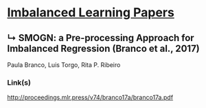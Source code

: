 # [Imbalanced Learning Papers](../README.md)
## ↳ SMOGN: a Pre-processing Approach for Imbalanced Regression (Branco et al., 2017)

Paula Branco, Luis Torgo, Rita P. Ribeiro

### Link(s)

http://proceedings.mlr.press/v74/branco17a/branco17a.pdf
